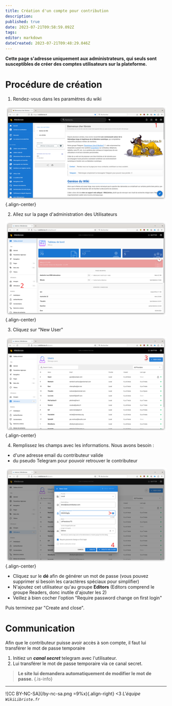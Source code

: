 ```yaml
---
title: Création d'un compte pour contribution
description: 
published: true
date: 2023-07-21T09:58:59.092Z
tags: 
editor: markdown
dateCreated: 2023-07-21T09:48:29.046Z
---
```


**Cette page s'adresse uniquement aux administrateurs, qui seuls sont susceptibles de créer des comptes utilisateurs sur la plateforme.**

# Procédure de création

1. Rendez-vous dans les paramètres du wiki

![crea-compte-1.png](/crea-compte-1.png){.align-center}

2. Allez sur la page d'administration des Utilisateurs

![crea-compte-2.png](/crea-compte-2.png){.align-center}

3. Cliquez sur "New User"

![crea-compte-3.png](/crea-compte-3.png){.align-center}

4. Remplissez les champs avec les informations. Nous avons besoin :
- d'une adresse email du contributeur valide
- du pseudo Telegram pour pouvoir retrouver le contributeur

![crea-compte-4.png](/crea-compte-4.png){.align-center}

- Cliquez sur le **dé** afin de générer un mot de passe (vous pouvez supprimer si besoin les caractères spéciaux pour simplifier)
- N'ajoutez cet utilisateur qu'au groupe **Editors** (Editors comprend le groupe Readers, donc inutile d'ajouter les 2)
- Veillez à bien cocher l'option "Require password change on first login"

Puis terminez par "Create and close".

# Communication

Afin que le contributeur puisse avoir accès à son compte, il faut lui transférer le mot de passe temporaire

1. Initiez un **_canal secret_** telegram avec l'utilisateur.
2. Lui transférer le mot de passe temporaire via ce canal secret.


> **Le site lui demandera automatiquement de modifier le mot de passe.**
{.is-info}

---
![CC BY-NC-SA](/by-nc-sa.png =9%x){.align-right} <3 *L'équipe `WikiLibriste.fr`*